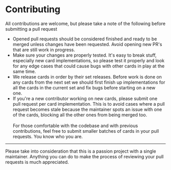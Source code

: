 # Contributing
All contributions are welcome, but please take a note of the following before submitting a pull request

- Opened pull requests should be considered finished and ready to be merged unless changes have been requested. Avoid opening new PR's that are still work in progress.
- Make sure your changes are properly tested. It's easy to break stuff, especially new card implementations, so please test it properly and look for any edge cases that could cause bugs with other cards in play at the same time.
- We release cards in order by their set releases. Before work is done on any cards from the next set we should first finish up implementations for all the cards in the current set and fix bugs before starting on a new one.
- If you're a new contributor working on new cards, please submit one pull request per card implementation. This is to avoid cases where a pull request becomes stale because the maintainer spots an issue with one of the cards, blocking all the other ones from being merged too.<br><br>For those comfortable with the codebase and with previous contributions, feel free to submit smaller batches of cards in your pull requests. You know who you are.

---

Please take into consideration that this is a passion project with a single maintainer. Anything you can do to make the process of reviewing your pull requests is much appreciated.